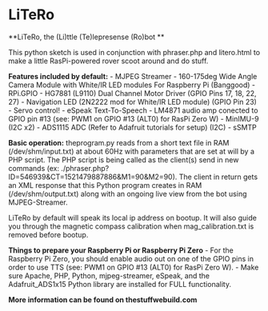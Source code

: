 # LiTeRo
**LiTeRo, the (Li)ttle (Te)lepresense (Ro)bot  **

This python sketch is used in conjunction with phraser.php and litero.html to make a little RasPi-powered rover scoot around and do stuff.

**Features included by default:**
	- MJPEG Streamer
		- 160-175deg Wide Angle Camera Module with White/IR LED modules For Raspberry Pi (Banggood)
	- RPi.GPIO
		- HG7881 (L9110) Dual Channel Motor Driver (GPIO Pins 17, 18, 22, 27)
		- Navigation LED (2N2222 mod for White/IR LED module) (GPIO Pin 23)
    - Servo control!
	- eSpeak Text-To-Speech
		- LM4871 audio amp conected to GPIO pin #13 (see: PWM1 on GPIO #13 (ALT0) for RasPi Zero W) 
	- MinIMU-9 (I2C x2)
	- ADS1115 ADC (Refer to Adafruit tutorials for setup) (I2C)
	- sSMTP
	
**Basic operation:**
	theprogram.py reads from a short text file in RAM (/dev/shm/input.txt) at about 60Hz with parameters 
	that are set at will by a PHP script. The PHP script is being called as the client(s) send in new 
	commands (ex: ./phraser.php?ID=546939&CT=1521479887886&M1=90&M2=90). The client in return gets an XML 
	response that this Python program creates in RAM (/dev/shm/output.txt) along with an ongoing live view 
	from the bot using MJPEG-Streamer. 
  
  LiTeRo by default will speak its local ip address on bootup. It will also guide you through the magnetic compass calibration when mag_calibration.txt is removed before bootup.

**Things to prepare your Raspberry Pi or Raspberry Pi Zero**
		- For the Raspberry Pi Zero, you should enable audio out on one of the GPIO pins in order to use TTS (see: PWM1 on GPIO #13 (ALT0) for RasPi Zero W). 
    - Make sure Apache, PHP, Python, mjpeg-streamer, eSpeak, and the Adafruit_ADS1x15 Python library are installed for FULL functionality.
  
  
  
  **More information can be found on thestuffwebuild.com**
